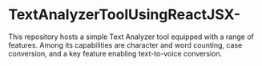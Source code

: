 # TextAnalyzerToolUsingReactJSX-
 This repository hosts a simple Text Analyzer tool equipped with a range of features. Among its capabilities are character and word counting, case conversion, and a key feature enabling text-to-voice conversion.
